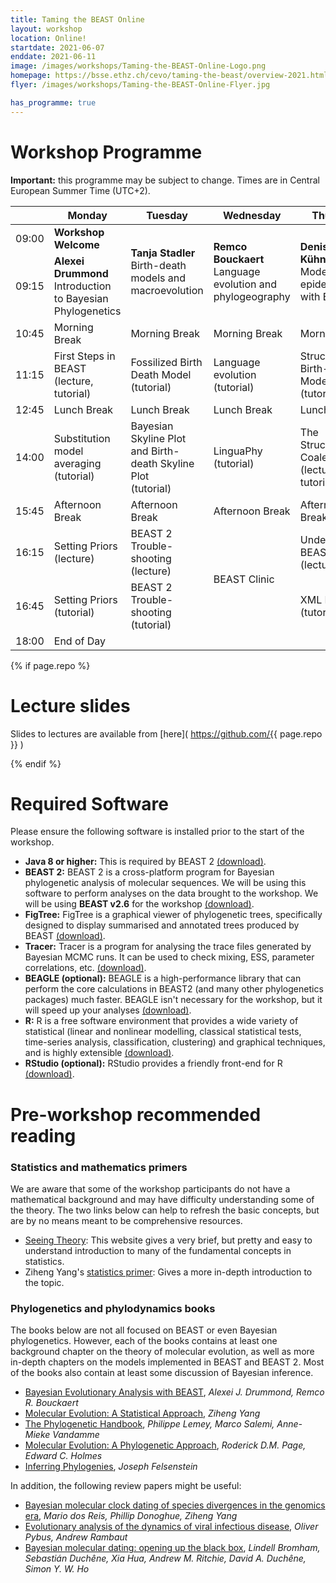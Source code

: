 ```yaml
---
title: Taming the BEAST Online
layout: workshop
location: Online!
startdate: 2021-06-07
enddate: 2021-06-11
image: /images/workshops/Taming-the-BEAST-Online-Logo.png
homepage: https://bsse.ethz.ch/cevo/taming-the-beast/overview-2021.html
flyer: /images/workshops/Taming-the-BEAST-Online-Flyer.jpg

has_programme: true
---
```


# Workshop Programme

**Important:** this programme may be subject to change. Times are in Central European Summer Time (UTC+2).

<table>
<thead>

<tr>
<th></th>
<th> Monday
<th> Tuesday
<th> Wednesday
<th> Thursday
<th> Friday
</tr>

</thead>

<tbody>

<tr>
<td> 09:00</td>
<td> <b> Workshop Welcome </b> </td>
<td rowspan="2" class="invited-lecture"> <b>Tanja Stadler</b> <br> Birth-death models and macroevolution </td>
<td rowspan="2" class="invited-lecture"> <b>Remco Bouckaert </b> <br> Language evolution and phylogeography </td>
<td rowspan="2" class="invited-lecture"> <b>Denise Kühnert</b> <br> Modelling epidemics with BEAST 2 </td>
<td rowspan="2" class="lecture"> <b>Tim Vaughan</b> <br> Epidemic trajectory inference and multi-species models </td>
</tr>

<tr>
<td> 09:15 </td>
<td class="invited-lecture"> <b>Alexei Drummond</b> <br> Introduction to Bayesian Phylogenetics </td>
</tr>

<tr>
<td> 10:45 </td>
<td class="food" > Morning Break </td>
<td class="food" > Morning Break </td>
<td class="food" > Morning Break </td>
<td class="food" > Morning Break </td>
<td class="food" > Morning Break </td>
</tr>


<tr>
<td> 11:15 </td>
<td class="tutorial">
    First Steps in BEAST <br>
     (lecture, tutorial)
     </td>
<td class="tutorial"> Fossilized Birth Death Model <br>
     (tutorial) </td>
<td class="tutorial"> Language evolution <br>
     (tutorial) </td>
<td class="tutorial"> Structured Birth-death Model <br>
     (tutorial) </td>
<td class="tutorial"> StarBEAST 2 <br>
     (tutorial) </td>
</tr>

<tr>
<td> 12:45 </td>
<td class="food">Lunch Break</td>
<td class="food">Lunch Break</td>
<td class="food">Lunch Break</td>
<td class="food">Lunch Break</td>
<td class="food">Lunch Break</td>
</tr>

<tr>
<td> 14:00 </td>
<td class="tutorial"> Substitution model averaging <br>
     (tutorial) </td>
<td class="tutorial"> Bayesian Skyline Plot and Birth-death Skyline Plot<br>
     (tutorial) </td>
<td class="tutorial"> LinguaPhy (tutorial) </td>
<td class="tutorial"> The Structured Coalescent <br>
     (lecture, tutorial) </td>
<td class="tutorial"> Inferring recombination graphs with BEAST 2 <br>
    (lecture, tutorial) </td>
</tr>

<tr>
<td> 15:45 </td>
<td class="food"> Afternoon Break </td>
<td class="food"> Afternoon Break </td>
<td class="food"> Afternoon Break </td>
<td class="food"> Afternoon Break </td>
<td class="food"> Afternoon Break </td>
</tr>

<tr>
<td> 16:15 </td>
<td class="lecture"> Setting Priors <br>
    (lecture) </td>
<td class="lecture"> BEAST 2 Trouble-shooting <br>
    (lecture) </td>
<td class="help-session" rowspan="2"> BEAST Clinic </td>
<td class="lecture">
    Understanding BEAST&nbsp;2 XML <br>
    (lecture) </td>
<td class="help-session" rowspan="2"> BEAST Clinic </td>
</tr>

<tr>
<td> 16:45 </td>
<td class="tutorial"> Setting Priors <br>
    (tutorial) </td>
<td class="tutorial"> BEAST 2 Trouble-shooting <br>
    (tutorial) </td>
<td class="tutorial">
    XML Hacking <br>
    (tutorial) </td>
</tr>

<tr>
<td> 18:00 </td>
<td colspan="5"> End of Day </td>
<!-- <td> End of Day </td> -->
<!-- <td> End of Day </td> -->
<!-- <td> End of Day </td> -->
<!-- <td> End of Day </td> -->
</tr>


</tbody>
</table>

{% if page.repo %}

# Lecture slides

Slides to lectures are available from [here]( https://github.com/{{ page.repo }} )

{% endif %}


# Required Software

Please ensure the following software is installed prior to the start of the workshop.

- **Java 8 or higher:** This is required by BEAST 2 [(download)](https://adoptopenjdk.net/).
- **BEAST 2:** BEAST 2 is a cross-platform program for Bayesian phylogenetic analysis of molecular sequences. We will be using this software to perform analyses on the data brought to the workshop. We will be using **BEAST v2.6** for the workshop [(download)](http://beast2.org/).
- **FigTree:** FigTree is a graphical viewer of phylogenetic trees, specifically designed to display summarised and annotated trees produced by BEAST [(download)](http://beast.community/figtree).
- **Tracer:** Tracer is a program for analysing the trace files generated by Bayesian MCMC runs. It can be used to check mixing, ESS, parameter correlations, etc. [(download)](http://beast.community/tracer).
- **BEAGLE (optional):** BEAGLE is a high-performance library that can perform the core calculations in BEAST2 (and many other phylogenetics packages) much faster. BEAGLE isn't necessary for the workshop, but it will speed up your analyses [(download)](https://github.com/beagle-dev/beagle-lib).
- **R:** R is a free software environment that provides a wide variety of statistical (linear and nonlinear modelling, classical statistical tests, time-series analysis, classification, clustering) and graphical techniques, and is highly extensible [(download)](https://www.r-project.org/).
- **RStudio (optional):** RStudio provides a friendly front-end for R [(download)](https://www.rstudio.com/).


# Pre-workshop recommended reading


### Statistics and mathematics primers

We are aware that some of the workshop participants do not have a mathematical background and may have difficulty understanding some of the theory. The two links below can help to refresh the basic concepts, but are by no means meant to be comprehensive resources.

- [Seeing Theory](http://students.brown.edu/seeing-theory/index.html): This website gives a very brief, but pretty and easy to understand introduction to many of the fundamental concepts in statistics. 
- Ziheng Yang's [statistics primer](http://abacus.gene.ucl.ac.uk/PPS/PrimerProbabilityStatistics.pdf): Gives a more in-depth introduction to the topic.

### Phylogenetics and phylodynamics books

The books below are not all focused on BEAST or even Bayesian phylogenetics. However, each of the books contains at least one background chapter on the theory of molecular evolution, as well as more in-depth chapters on the models implemented in BEAST and BEAST 2. Most of the books also contain at least some discussion of Bayesian inference.

- [Bayesian Evolutionary Analysis with BEAST](https://www.beast2.org/book/), _Alexei J. Drummond, Remco R. Bouckaert_
- [Molecular Evolution: A Statistical Approach](http://abacus.gene.ucl.ac.uk/MESA/), _Ziheng Yang_
- [The Phylogenetic Handbook](http://www.cambridge.org/catalogue/catalogue.asp?isbn=9780521877107), _Philippe Lemey, Marco Salemi, Anne-Mieke Vandamme_
- [Molecular Evolution: A Phylogenetic Approach](http://eu.wiley.com/WileyCDA/WileyTitle/productCd-0865428891.html), _Roderick D.M. Page, Edward C. Holmes_
- [Inferring Phylogenies](https://www.amazon.co.uk/Inferring-Phylogenies-Joseph-Felsenstein/dp/0878931775), _Joseph Felsenstein_

In addition, the following review papers might be useful:

- [Bayesian molecular clock dating of species divergences in the genomics era](https://www.nature.com/articles/nrg.2015.8), _Mario dos Reis, Phillip Donoghue, Ziheng Yang_
- [Evolutionary analysis of the dynamics of viral infectious disease](https://www.nature.com/articles/nrg2583), _Oliver Pybus, Andrew Rambaut_
- [Bayesian molecular dating: opening up the black box](https://onlinelibrary.wiley.com/doi/abs/10.1111/brv.12390), _Lindell Bromham, Sebastián Duchêne, Xia Hua, Andrew M. Ritchie, David A. Duchêne, Simon Y. W. Ho_

